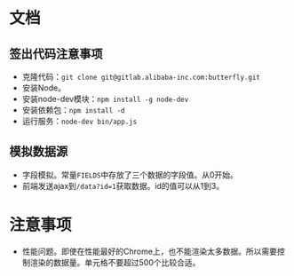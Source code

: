 # 文档
## 签出代码注意事项

- 克隆代码：`git clone git@gitlab.alibaba-inc.com:butterfly.git`
- 安装Node。
- 安装node-dev模块：`npm install -g node-dev`
- 安装依赖包：`npm install -d`
- 运行服务：`node-dev bin/app.js`

## 模拟数据源
- 字段模拟。常量`FIELDS`中存放了三个数据的字段值。从0开始。
- 前端发送ajax到`/data?id=1`获取数据。id的值可以从1到3。

# 注意事项
- 性能问题。即使在性能最好的Chrome上，也不能渲染太多数据。所以需要控制渲染的数据量。单元格不要超过500个比较合适。
